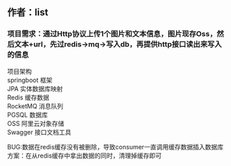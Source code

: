 ##  作者：list
### 项目需求：通过Http协议上传1个图片和文本信息，图片现存Oss，然后文本+url，先过redis->mq->写入db，再提供http接口读出来写入的信息

项目架构  
springboot 框架  
JPA 实体数据库映射  
Redis 缓存数据  
RocketMQ 消息队列  
PGSQL 数据库  
OSS 阿里云对象存储  
Swagger 接口文档工具  

  
  BUG:数据在redis缓存没有被删除，导致consumer一直调用缓存数据插入数据库
  方案：在从redis缓存中拿出数据的同时，清理掉缓存即可